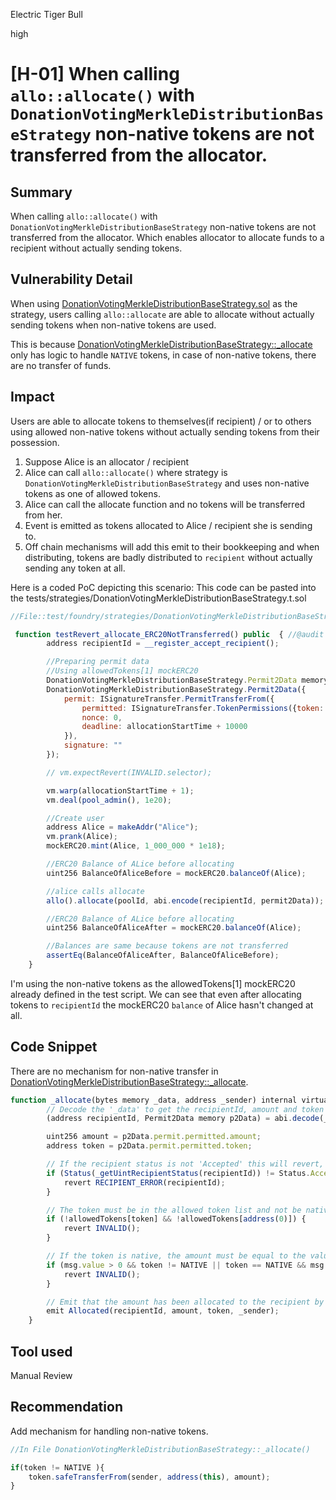 Electric Tiger Bull

high

# [H-01] When calling `allo::allocate()` with `DonationVotingMerkleDistributionBaseStrategy` non-native tokens are not transferred from the allocator.
## Summary

When calling `allo::allocate()`  with  `DonationVotingMerkleDistributionBaseStrategy` non-native tokens are not transferred from the allocator. Which enables allocator to allocate funds to a recipient without actually sending tokens.

## Vulnerability Detail

When using [DonationVotingMerkleDistributionBaseStrategy.sol](https://github.com/sherlock-audit/2023-09-Gitcoin/blob/main/allo-v2/contracts/strategies/donation-voting-merkle-base/DonationVotingMerkleDistributionBaseStrategy.sol) as the strategy, users calling `allo::allocate` are able to allocate without actually sending tokens when non-native tokens are used.  

This is because [DonationVotingMerkleDistributionBaseStrategy::_allocate](https://github.com/sherlock-audit/2023-09-Gitcoin/blob/6430c8004017e96ae2f5aac365bdefd0b6eeea72/allo-v2/contracts/strategies/donation-voting-merkle-base/DonationVotingMerkleDistributionBaseStrategy.sol#L640C5-L664C6) only has logic to handle `NATIVE` tokens, in case of non-native tokens, there are no transfer of funds.

## Impact

Users are able to allocate tokens to themselves(if recipient) / or to others using allowed non-native tokens without actually sending tokens from their possession.

1. Suppose Alice is an allocator / recipient
2. Alice can call `allo::allocate()` where strategy is `DonationVotingMerkleDistributionBaseStrategy` and uses non-native tokens as one of allowed tokens.
3. Alice can call the allocate function and no tokens will be transferred from her.
4. Event is emitted as tokens allocated to Alice / recipient she is sending to.
5. Off chain mechanisms will add this emit to their bookkeeping and when distributing, tokens are badly distributed to `recipient` without actually sending any token at all.

Here is a coded PoC depicting this scenario:
This code can be pasted into the tests/strategies/DonationVotingMerkleDistributionBaseStrategy.t.sol

```javascript
//File::test/foundry/strategies/DonationVotingMerkleDistributionBaseStrategy.sol

 function testRevert_allocate_ERC20NotTransferred() public  { //@audit //POC 
        address recipientId = __register_accept_recipient();

        //Preparing permit data
        //Using allowedTokens[1] mockERC20
        DonationVotingMerkleDistributionBaseStrategy.Permit2Data memory permit2Data =
        DonationVotingMerkleDistributionBaseStrategy.Permit2Data({
            permit: ISignatureTransfer.PermitTransferFrom({
                permitted: ISignatureTransfer.TokenPermissions({token: allowedTokens[1], amount: 1e18}),
                nonce: 0,
                deadline: allocationStartTime + 10000
            }),
            signature: ""
        });

        // vm.expectRevert(INVALID.selector);

        vm.warp(allocationStartTime + 1);
        vm.deal(pool_admin(), 1e20);

        //Create user
        address Alice = makeAddr("Alice");
        vm.prank(Alice);
        mockERC20.mint(Alice, 1_000_000 * 1e18);

        //ERC20 Balance of ALice before allocating
        uint256 BalanceOfAliceBefore = mockERC20.balanceOf(Alice);

        //alice calls allocate
        allo().allocate(poolId, abi.encode(recipientId, permit2Data));

        //ERC20 Balance of ALice before allocating
        uint256 BalanceOfAliceAfter = mockERC20.balanceOf(Alice);

        //Balances are same because tokens are not transferred
        assertEq(BalanceOfAliceAfter, BalanceOfAliceBefore);
    }
```

I'm using the non-native tokens as the allowedTokens[1] mockERC20 already defined in the test script. We can see that even after allocating tokens to `recipientId` the mockERC20 `balance` of Alice hasn't changed at all.

## Code Snippet

There are no mechanism for non-native transfer in [DonationVotingMerkleDistributionBaseStrategy::_allocate](https://github.com/sherlock-audit/2023-09-Gitcoin/blob/6430c8004017e96ae2f5aac365bdefd0b6eeea72/allo-v2/contracts/strategies/donation-voting-merkle-base/DonationVotingMerkleDistributionBaseStrategy.sol#L640C5-L664C6).

```javascript
function _allocate(bytes memory _data, address _sender) internal virtual override onlyActiveAllocation {
        // Decode the '_data' to get the recipientId, amount and token
        (address recipientId, Permit2Data memory p2Data) = abi.decode(_data, (address, Permit2Data));

        uint256 amount = p2Data.permit.permitted.amount;
        address token = p2Data.permit.permitted.token;

        // If the recipient status is not 'Accepted' this will revert, the recipient must be accepted through registration
        if (Status(_getUintRecipientStatus(recipientId)) != Status.Accepted) {
            revert RECIPIENT_ERROR(recipientId);
        }

        // The token must be in the allowed token list and not be native token or zero address
        if (!allowedTokens[token] && !allowedTokens[address(0)]) {
            revert INVALID();
        }

        // If the token is native, the amount must be equal to the value sent, otherwise it reverts
        if (msg.value > 0 && token != NATIVE || token == NATIVE && msg.value != amount) {
            revert INVALID();
        }

        // Emit that the amount has been allocated to the recipient by the sender
        emit Allocated(recipientId, amount, token, _sender);
    }

```


## Tool used

Manual Review

## Recommendation

Add mechanism for handling non-native tokens. 

```javascript
//In File DonationVotingMerkleDistributionBaseStrategy::_allocate()

if(token != NATIVE ){
    token.safeTransferFrom(sender, address(this), amount);
}
```